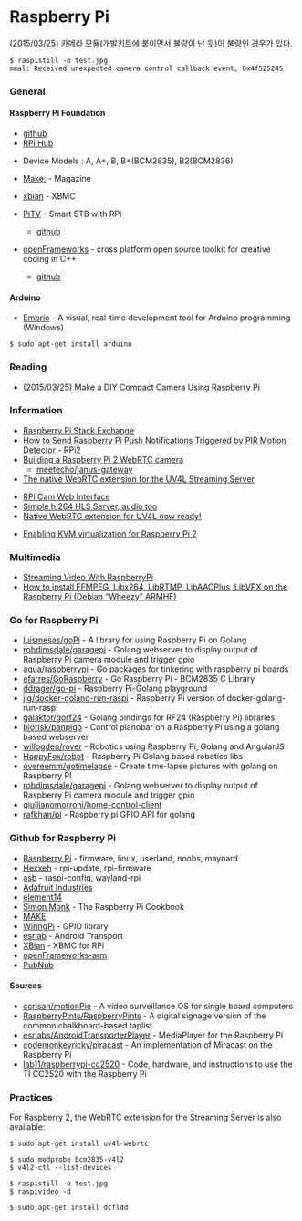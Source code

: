# Raspberry Pi

(2015/03/25) 카메라 모듈(개발키트에 붙이면서 불량이 난 듯)이 불량인 경우가 있다.

```
$ raspistill -o test.jpg
mmal: Received unexpected camera control callback event, 0x4f525245
```

### General
#### Raspberry Pi Foundation
  - [github](https://github.com/raspberrypi)
  - [RPi Hub](http://elinux.org/RPi_Hub)
* Device Models : A, A+, B, B+(BCM2835), B2(BCM2836)

* [Make:](http://makezine.com/) - Magazine
* [xbian](http://www.xbian.org/) - XBMC
* [PiTV](http://pitv.pw/) - Smart STB with RPi
	- [github](https://github.com/philplckthun/PiTV)
* [openFrameworks](http://openframeworks.cc/) - cross platform open source toolkit for creative coding in C++
	- [github](https://github.com/openFrameworks-arm)

#### Arduino
* [Embrio](http://www.embrio.io/) - A visual, real-time development tool for Arduino programming (Windows)

```
$ sudo apt-get install arduino
```



### Reading
* (2015/03/25) [Make a DIY Compact Camera Using Raspberry Pi](http://petapixel.com/2015/03/25/make-a-diy-compact-camera-using-raspberry-pi/)


### Information
* [Raspberry Pi Stack Exchange](http://raspberrypi.stackexchange.com/)
* [How to Send Raspberry Pi Push Notifications Triggered by PIR Motion Detector](http://videos.cctvcamerapros.com/raspberry-pi/send-push-notifications-pir-motion-detector.html) - RPi2
* [Building a Raspberry Pi 2 WebRTC camera](http://www.rs-online.com/designspark/electronics/blog/building-a-raspberry-pi-2-webrtc-camera)
  - [meetecho/janus-gateway](https://github.com/meetecho/janus-gateway)
* [The native WebRTC extension for the UV4L Streaming Server](http://www.linux-projects.org/modules/news/article.php?storyid=174)
- [RPi Cam Web Interface](http://www.raspberrypi.org/forums/viewtopic.php?f=43&t=63276)
- [Simple h.264 HLS Server, audio too](http://www.raspberrypi.org/forums/viewtopic.php?f=43&t=54669)
- [Native WebRTC extension for UV4L now ready!](http://www.raspberrypi.org/forums/viewtopic.php?f=43&t=105019)

* [Enabling KVM virtualization for Raspberry Pi 2](http://blog.flexvdi.es/2015/03/17/enabling-kvm-virtualization-on-the-raspberry-pi-2/)


### Multimedia
* [Streaming Video With RaspberryPi](http://www.tmplab.org/wiki/index.php/Streaming_Video_With_RaspberryPi)
* [How to install FFMPEG, Libx264, LibRTMP, LibAACPlus, LibVPX on the Raspberry Pi (Debian “Wheezy” ARMHF)](http://owenashurst.com/?p=242)


### Go for Raspberry Pi
* [luismesas/goPi](https://github.com/luismesas/goPi) - A library for using Raspberry Pi on Golang
* [robdimsdale/garagepi](https://github.com/robdimsdale/garagepi) - Golang webserver to display output of Raspberry Pi camera module and trigger gpio
* [aqua/raspberrypi](https://github.com/aqua/raspberrypi) - Go packages for tinkering with raspberry pi boards
* [efarres/GoRaspberry](https://github.com/efarres/GoRaspberry) - Go Raspberry Pi - BCM2835 C Library
* [ddrager/go-pi](https://github.com/ddrager/go-pi) - Raspberry Pi-Golang playground
* [jig/docker-golang-run-raspi](https://github.com/jig/docker-golang-run-raspi) - Raspberry Pi version of docker-golang-run-raspi
* [galaktor/gorf24](https://github.com/galaktor/gorf24) - Golang bindings for RF24 (Raspberry Pi) libraries
* [biorisk/panpigo](https://github.com/biorisk/panpigo) - Control pianobar on a Raspberry Pi using a golang based webserver
* [willogden/rover](https://github.com/willogden/rover) - Robotics using Raspberry Pi, Golang and AngularJS
* [HappyFox/robot](https://github.com/HappyFox/robot) - Raspberry Pi Golang based robotics libs
* [overeemm/gotimelapse](https://github.com/overeemm/gotimelapse) - Create time-lapse pictures with golang on Raspberry PI
* [robdimsdale/garagepi](https://github.com/robdimsdale/garagepi) - Golang webserver to display output of Raspberry Pi camera module and trigger gpio
* [giullianomorroni/home-control-client](https://github.com/giullianomorroni/home-control-client)
* [rafkhan/pi](https://github.com/rafkhan/pi) - Raspberry pi GPIO API for golang



### Github for Raspberry Pi
* [Raspberry Pi](https://github.com/raspberrypi) - firmware, linux, userland, noobs, maynard
* [Hexxeh](https://github.com/Hexxeh) - rpi-update, rpi-firmware
* [asb](https://github.com/asb) - raspi-config, wayland-rpi
* [Adafruit Industries](https://github.com/adafruit)
* [element14](https://github.com/element14)
* [Simon Monk](https://github.com/simonmonk) - The Raspberry Pi Cookbook
* [MAKE](https://github.com/Make-Magazine)
* [WiringPi](https://github.com/WiringPi) - GPIO library
* [esrlab](https://github.com/esrlabs/) - Android Transport
* [XBian](https://github.com/xbianonpi) - XBMC for RPi
* [openFrameworks-arm](https://github.com/openFrameworks-arm)
* [PubNub](https://github.com/pubnub)


#### Sources
* [ccrisan/motionPie](https://github.com/ccrisan/motionPie) - A video surveillance OS for single board computers
* [RaspberryPints/RaspberryPints](https://github.com/RaspberryPints/RaspberryPints) - A digital signage version of the common chalkboard-based taplist
* [esrlabs/AndroidTransporterPlayer](https://github.com/esrlabs/AndroidTransporterPlayer) - MediaPlayer for the Raspberry Pi
* [codemonkeyricky/piracast](https://github.com/codemonkeyricky/piracast) - An implementation of Miracast on the Raspberry Pi
* [lab11/raspberrypi-cc2520](https://github.com/lab11/raspberrypi-cc2520) - Code, hardware, and instructions to use the TI CC2520 with the Raspberry Pi



### Practices
For Raspberry 2, the WebRTC extension for the Streaming Server is also available:
```
$ sudo apt-get install uv4l-webrtc
```

```
$ sudo modprobe bcm2835-v4l2
$ v4l2-ctl --list-devices
```

```
$ raspistill -o test.jpg
$ raspivideo -d
```

```
$ sudo apt-get install dcfldd
```
